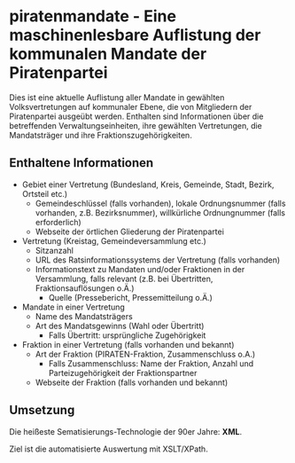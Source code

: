 # piratenmandate - Eine maschinenlesbare Auflistung der kommunalen Mandate der Piratenpartei

Dies ist eine aktuelle Auflistung aller Mandate in gewählten Volksvertretungen auf kommunaler Ebene, die von Mitgliedern der Piratenpartei ausgeübt werden. Enthalten sind Informationen über die betreffenden Verwaltungseinheiten, ihre gewählten Vertretungen, die Mandatsträger und ihre Fraktionszugehörigkeiten.

## Enthaltene Informationen

* Gebiet einer Vertretung (Bundesland, Kreis, Gemeinde, Stadt, Bezirk, Ortsteil etc.)
    * Gemeindeschlüssel (falls vorhanden), lokale Ordnungsnummer (falls vorhanden, z.B. Bezirksnummer), willkürliche Ordnungnummer (falls erforderlich)
    * Webseite der örtlichen Gliederung der Piratenpartei
* Vertretung (Kreistag, Gemeindeversammlung etc.)
    * Sitzanzahl
    * URL des Ratsinformationssystems der Vertretung (falls vorhanden)
    * Informationstext zu Mandaten und/oder Fraktionen in der Versammlung, falls relevant (z.B. bei Übertritten, Fraktionsauflösungen o.Ä.)
      * Quelle (Pressebericht, Pressemitteilung o.Ä.)
* Mandate in einer Vertretung
    * Name des Mandatsträgers
    * Art des Mandatsgewinns (Wahl oder Übertritt)
        * Falls Übertritt: ursprüngliche Zugehörigkeit
* Fraktion in einer Vertretung (falls vorhanden und bekannt)
    * Art der Fraktion (PIRATEN-Fraktion, Zusammenschluss o.A.)
        * Falls Zusammenschluss: Name der Fraktion, Anzahl und Parteizugehörigkeit der Fraktionspartner
    * Webseite der Fraktion (falls vorhanden und bekannt)

## Umsetzung

Die heißeste Sematisierungs-Technologie der 90er Jahre: **XML**.

Ziel ist die automatisierte Auswertung mit XSLT/XPath.
